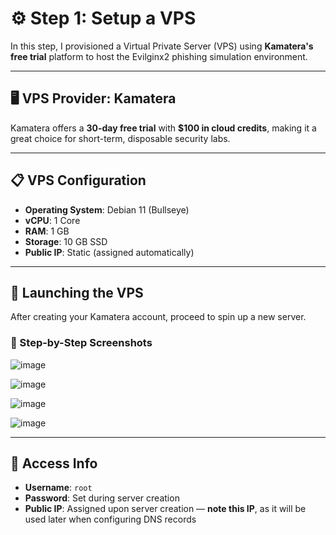# ⚙️ Step 1: Setup a VPS

In this step, I provisioned a Virtual Private Server (VPS) using **Kamatera's free trial** platform to host the Evilginx2 phishing simulation environment.

---

## 🖥️ VPS Provider: Kamatera

Kamatera offers a **30-day free trial** with **$100 in cloud credits**, making it a great choice for short-term, disposable security labs.

---

## 📋 VPS Configuration

- **Operating System**: Debian 11 (Bullseye)
- **vCPU**: 1 Core
- **RAM**: 1 GB
- **Storage**: 10 GB SSD
- **Public IP**: Static (assigned automatically)

---

## 🚀 Launching the VPS

After creating your Kamatera account, proceed to spin up a new server.

### 🧱 Step-by-Step Screenshots

   ![image](https://github.com/user-attachments/assets/b6ba1919-2365-4458-b75a-d30d8716a06f)

   ![image](https://github.com/user-attachments/assets/d00eb35d-9f68-437f-962c-7a417a35805c)
 
   ![image](https://github.com/user-attachments/assets/afa889fc-4f9f-4160-9af9-5c8f9957c32e)

   ![image](https://github.com/user-attachments/assets/caac5130-7987-4efa-808b-d6db06f42033)

---

## 🔐 Access Info

- **Username**: `root`  
- **Password**: Set during server creation  
- **Public IP**: Assigned upon server creation — **note this IP**, as it will be used later when configuring DNS records
